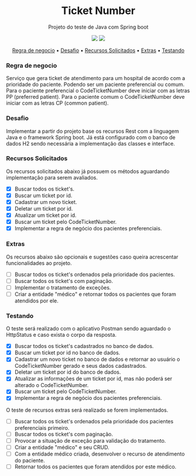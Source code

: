<h1 align="center">Ticket Number</h1>

<p align="center">Projeto do teste de Java com Spring boot</p>
<p align="center">
<img src="https://img.shields.io/static/v1?label=Java&message=11&color=blue&style=for-the-badge&logo=java">
<img src="https://img.shields.io/static/v1?label=Spring&message=2.5.0&color=blue&style=for-the-badge&logo=spring">
</p>
<p align="center">
 <a href="#regra-de-negocio">Regra de negocio</a> •
 <a href="#Desafio">Desafio</a> • 
 <a href="#recursos-solicitados">Recursos Solicitados</a> •
 <a href="#Extras">Extras</a> •
 <a href="#Testando">Testando</a>

</p>


### Regra de negocio

Serviço que gera ticket de atendimento para um hospital de acordo com a prioridade do paciente. Podendo ser um paciente preferencial ou comum.
Para o paciente preferencial o CodeTicketNumber deve iniciar com as letras PP (preferred patient).
Para o paciente comum o CodeTicketNumber deve iniciar com as letras CP (common patient).

### Desafio

Implementar a partir do projeto base os recursos Rest com a linguagem Java e o framework Spring boot.
Já está configurado com o banco de dados H2 sendo necessária a implementação das classes e interface.

### Recursos Solicitados
Os recursos solicitados abaixo já possuem os métodos aguardando implementação para serem avaliados.
- [x] Buscar todos os ticket's.
- [x] Buscar um ticket por id.
- [x] Cadastrar um novo ticket.
- [x] Deletar um ticket por id.
- [x] Atualizar um ticket por id.
- [x] Buscar um ticket pelo CodeTicketNumber.
- [x] Implementar a regra de negócio dos pacientes preferenciais.

### Extras
Os recursos abaixo são opcionais e sugestões caso queira acrescentar funcionalidades ao projeto.
- [ ] Buscar todos os ticket's ordenados pela prioridade dos pacientes.
- [ ] Buscar todos os ticket's com paginação.
- [ ] Implementar o tratamento de exceções. 
- [ ] Criar a entidade "médico" e retornar todos os pacientes que foram atendidos por ele.

### Testando
O teste será realizado com o aplicativo Postman sendo aguardado o HttpStatus e caso exista o corpo da resposta.
- [x] Buscar todos os ticket's cadastrados no banco de dados.
- [x] Buscar um ticket por id no banco de dados.
- [x] Cadastrar um novo ticket no banco de dados e retornar ao usuário o CodeTicketNumber gerado e seus dados cadastrados.
- [x] Deletar um ticket por id do banco de dados.
- [x] Atualizar as informações de um ticket por id, mas não poderá ser alterado o CodeTicketNumber.
- [x] Buscar um ticket pelo CodeTicketNumber.
- [x] Implementar a regra de negócio dos pacientes preferenciais.

O teste de recursos extras será realizado se forem implementados.
- [ ] Buscar todos os ticket's ordenados pela prioridade dos pacientes preferenciais primeiro.
- [ ] Buscar todos os ticket's com paginação.
- [ ] Provocar a situação de exceção para validação do tratamento.
- [ ] Criar a entidade "médico" e seu CRUD.
- [ ] Com a entidade médico criada, desenvolver o recurso de atendimento do paciente.
- [ ] Retornar todos os pacientes que foram atendidos por este médico.
